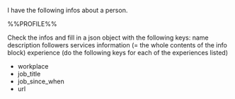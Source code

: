I have the following infos about a person.

%%PROFILE%%

Check the infos and fill in a json object with the following keys: 
name
description
followers
services
information (= the whole contents of the info block)
experience (do the following keys for each of the experiences listed)
- workplace
- job_title
- job_since_when
- url
